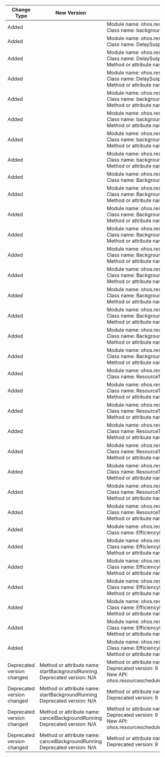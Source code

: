 | Change Type | New Version | Old Version | d.ts File |
| ---- | ------ | ------ | -------- |
|Added||Module name: ohos.resourceschedule.backgroundTaskManager<br>Class name: backgroundTaskManager|@ohos.resourceschedule.backgroundTaskManager.d.ts|
|Added||Module name: ohos.resourceschedule.backgroundTaskManager<br>Class name: DelaySuspendInfo|@ohos.resourceschedule.backgroundTaskManager.d.ts|
|Added||Module name: ohos.resourceschedule.backgroundTaskManager<br>Class name: DelaySuspendInfo<br>Method or attribute name: requestId|@ohos.resourceschedule.backgroundTaskManager.d.ts|
|Added||Module name: ohos.resourceschedule.backgroundTaskManager<br>Class name: DelaySuspendInfo<br>Method or attribute name: actualDelayTime|@ohos.resourceschedule.backgroundTaskManager.d.ts|
|Added||Module name: ohos.resourceschedule.backgroundTaskManager<br>Class name: backgroundTaskManager<br>Method or attribute name: cancelSuspendDelay|@ohos.resourceschedule.backgroundTaskManager.d.ts|
|Added||Module name: ohos.resourceschedule.backgroundTaskManager<br>Class name: backgroundTaskManager<br>Method or attribute name: requestSuspendDelay|@ohos.resourceschedule.backgroundTaskManager.d.ts|
|Added||Module name: ohos.resourceschedule.backgroundTaskManager<br>Class name: backgroundTaskManager<br>Method or attribute name: applyEfficiencyResources|@ohos.resourceschedule.backgroundTaskManager.d.ts|
|Added||Module name: ohos.resourceschedule.backgroundTaskManager<br>Class name: backgroundTaskManager<br>Method or attribute name: resetAllEfficiencyResources|@ohos.resourceschedule.backgroundTaskManager.d.ts|
|Added||Module name: ohos.resourceschedule.backgroundTaskManager<br>Class name: BackgroundMode|@ohos.resourceschedule.backgroundTaskManager.d.ts|
|Added||Module name: ohos.resourceschedule.backgroundTaskManager<br>Class name: BackgroundMode<br>Method or attribute name: DATA_TRANSFER|@ohos.resourceschedule.backgroundTaskManager.d.ts|
|Added||Module name: ohos.resourceschedule.backgroundTaskManager<br>Class name: BackgroundMode<br>Method or attribute name: AUDIO_PLAYBACK|@ohos.resourceschedule.backgroundTaskManager.d.ts|
|Added||Module name: ohos.resourceschedule.backgroundTaskManager<br>Class name: BackgroundMode<br>Method or attribute name: AUDIO_RECORDING|@ohos.resourceschedule.backgroundTaskManager.d.ts|
|Added||Module name: ohos.resourceschedule.backgroundTaskManager<br>Class name: BackgroundMode<br>Method or attribute name: LOCATION|@ohos.resourceschedule.backgroundTaskManager.d.ts|
|Added||Module name: ohos.resourceschedule.backgroundTaskManager<br>Class name: BackgroundMode<br>Method or attribute name: BLUETOOTH_INTERACTION|@ohos.resourceschedule.backgroundTaskManager.d.ts|
|Added||Module name: ohos.resourceschedule.backgroundTaskManager<br>Class name: BackgroundMode<br>Method or attribute name: MULTI_DEVICE_CONNECTION|@ohos.resourceschedule.backgroundTaskManager.d.ts|
|Added||Module name: ohos.resourceschedule.backgroundTaskManager<br>Class name: BackgroundMode<br>Method or attribute name: WIFI_INTERACTION|@ohos.resourceschedule.backgroundTaskManager.d.ts|
|Added||Module name: ohos.resourceschedule.backgroundTaskManager<br>Class name: BackgroundMode<br>Method or attribute name: VOIP|@ohos.resourceschedule.backgroundTaskManager.d.ts|
|Added||Module name: ohos.resourceschedule.backgroundTaskManager<br>Class name: BackgroundMode<br>Method or attribute name: TASK_KEEPING|@ohos.resourceschedule.backgroundTaskManager.d.ts|
|Added||Module name: ohos.resourceschedule.backgroundTaskManager<br>Class name: ResourceType|@ohos.resourceschedule.backgroundTaskManager.d.ts|
|Added||Module name: ohos.resourceschedule.backgroundTaskManager<br>Class name: ResourceType<br>Method or attribute name: CPU|@ohos.resourceschedule.backgroundTaskManager.d.ts|
|Added||Module name: ohos.resourceschedule.backgroundTaskManager<br>Class name: ResourceType<br>Method or attribute name: COMMON_EVENT|@ohos.resourceschedule.backgroundTaskManager.d.ts|
|Added||Module name: ohos.resourceschedule.backgroundTaskManager<br>Class name: ResourceType<br>Method or attribute name: TIMER|@ohos.resourceschedule.backgroundTaskManager.d.ts|
|Added||Module name: ohos.resourceschedule.backgroundTaskManager<br>Class name: ResourceType<br>Method or attribute name: WORK_SCHEDULER|@ohos.resourceschedule.backgroundTaskManager.d.ts|
|Added||Module name: ohos.resourceschedule.backgroundTaskManager<br>Class name: ResourceType<br>Method or attribute name: BLUETOOTH|@ohos.resourceschedule.backgroundTaskManager.d.ts|
|Added||Module name: ohos.resourceschedule.backgroundTaskManager<br>Class name: ResourceType<br>Method or attribute name: GPS|@ohos.resourceschedule.backgroundTaskManager.d.ts|
|Added||Module name: ohos.resourceschedule.backgroundTaskManager<br>Class name: ResourceType<br>Method or attribute name: AUDIO|@ohos.resourceschedule.backgroundTaskManager.d.ts|
|Added||Module name: ohos.resourceschedule.backgroundTaskManager<br>Class name: EfficiencyResourcesRequest|@ohos.resourceschedule.backgroundTaskManager.d.ts|
|Added||Module name: ohos.resourceschedule.backgroundTaskManager<br>Class name: EfficiencyResourcesRequest<br>Method or attribute name: resourceTypes|@ohos.resourceschedule.backgroundTaskManager.d.ts|
|Added||Module name: ohos.resourceschedule.backgroundTaskManager<br>Class name: EfficiencyResourcesRequest<br>Method or attribute name: isApply|@ohos.resourceschedule.backgroundTaskManager.d.ts|
|Added||Module name: ohos.resourceschedule.backgroundTaskManager<br>Class name: EfficiencyResourcesRequest<br>Method or attribute name: timeOut|@ohos.resourceschedule.backgroundTaskManager.d.ts|
|Added||Module name: ohos.resourceschedule.backgroundTaskManager<br>Class name: EfficiencyResourcesRequest<br>Method or attribute name: isPersist|@ohos.resourceschedule.backgroundTaskManager.d.ts|
|Added||Module name: ohos.resourceschedule.backgroundTaskManager<br>Class name: EfficiencyResourcesRequest<br>Method or attribute name: isProcess|@ohos.resourceschedule.backgroundTaskManager.d.ts|
|Added||Module name: ohos.resourceschedule.backgroundTaskManager<br>Class name: EfficiencyResourcesRequest<br>Method or attribute name: reason|@ohos.resourceschedule.backgroundTaskManager.d.ts|
|Deprecated version changed|Method or attribute name: startBackgroundRunning<br>Deprecated version: N/A|Method or attribute name: startBackgroundRunning<br>Deprecated version: 9<br>New API: ohos.resourceschedule.backgroundTaskManager.startBackgroundRunning   |@ohos.ability.particleAbility.d.ts|
|Deprecated version changed|Method or attribute name: startBackgroundRunning<br>Deprecated version: N/A|Method or attribute name: startBackgroundRunning<br>Deprecated version: 9|@ohos.ability.particleAbility.d.ts|
|Deprecated version changed|Method or attribute name: cancelBackgroundRunning<br>Deprecated version: N/A|Method or attribute name: cancelBackgroundRunning<br>Deprecated version: 9<br>New API: ohos.resourceschedule.backgroundTaskManager.stopBackgroundRunning   |@ohos.ability.particleAbility.d.ts|
|Deprecated version changed|Method or attribute name: cancelBackgroundRunning<br>Deprecated version: N/A|Method or attribute name: cancelBackgroundRunning<br>Deprecated version: 9|@ohos.ability.particleAbility.d.ts|
